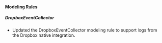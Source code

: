 
#### Modeling Rules

##### DropboxEventCollector

- Updated the DropboxEventCollector modeling rule to support logs from the Dropbox native integration.
